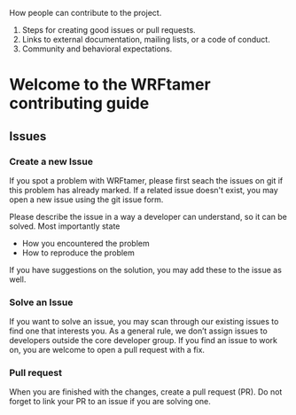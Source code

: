 How people can contribute to the project.
 
1. Steps for creating good issues or pull requests.
2. Links to external documentation, mailing lists, or a code of conduct.
3. Community and behavioral expectations.

# Welcome to the WRFtamer contributing guide

## Issues

### Create a new Issue

If you spot a problem with WRFtamer, please first seach the issues on git if this problem has already marked.
If a related issue doesn't exist, you may open a new issue using the git issue form.

Please describe the issue in a way a developer can understand, so it can be solved. Most importantly state

- How you encountered the problem
- How to reproduce the problem

If you have suggestions on the solution, you may add these to the issue as well.

### Solve an Issue

If you want to solve an issue, you may scan through our existing issues to find one that interests you. 
As a general rule, we don’t assign issues to developers outside the core developer group. If you find an issue
to work on, you are welcome to open a pull request with a fix.

### Pull request

When you are finished with the changes, create a pull request (PR). Do not forget to link your PR to an
issue if you are solving one.

<!--
## Documentation?

## Code of Conduct?
Do we really need a wall of text that can be summarized to "be nice"?
-->